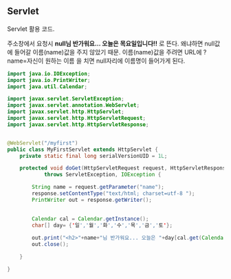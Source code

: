 ## Servlet 

Servlet 활용 코드. 

주소창에서 요청시 **null님 반가워요... 오늘은 목요일입니다!!** 로 뜬다. 왜냐하면 null값에 들어갈 이름(name)값을 주지 않았기 때문. 이름(name)값을 주려면 URL에 ?name=자신이 원하는 이름 을 치면 null자리에 이름명이 들어가게 된다.

```java
import java.io.IOException;
import java.io.PrintWriter;
import java.util.Calendar;

import javax.servlet.ServletException;
import javax.servlet.annotation.WebServlet;
import javax.servlet.http.HttpServlet;
import javax.servlet.http.HttpServletRequest;
import javax.servlet.http.HttpServletResponse;


@WebServlet("/myfirst")
public class MyFirstServlet extends HttpServlet {
	private static final long serialVersionUID = 1L;

	protected void doGet(HttpServletRequest request, HttpServletResponse response)
			throws ServletException, IOException {

		String name = request.getParameter("name");
		response.setContentType("text/html; charset=utf-8 ");
		PrintWriter out = response.getWriter();
		

		Calendar cal = Calendar.getInstance();
		char[] day= {'일','월','화','수','목','금','토'};
		
		out.print("<h2>"+name+"님 반가워요... 오늘은 "+day[cal.get(Calendar.DAY_OF_WEEK)-1]+"요일입니다!!</h2>");
		out.close();

	}

}

```

